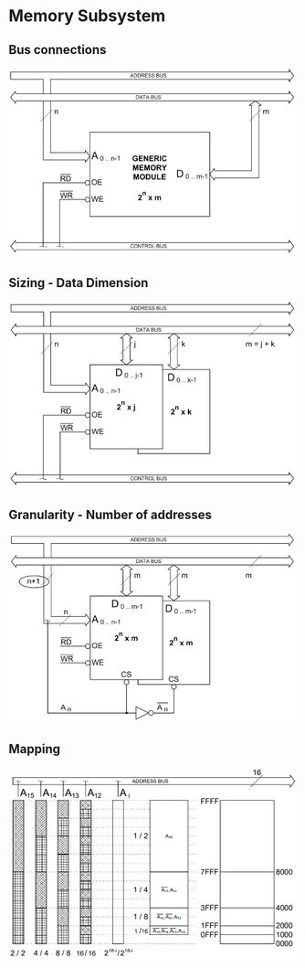 # Memory Subsystem

## Bus connections

![image-20240410154131125](../images/image-20240410154131125.png)

## Sizing - Data Dimension

![image-20240410154643449](../images/image-20240410154643449.png)

## Granularity - Number of addresses

![image-20240410154805111](../images/image-20240410154805111.png)

## Mapping

![image-20240410154917090](../images/image-20240410154917090.png)